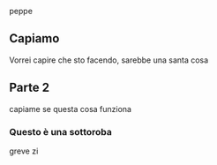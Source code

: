 peppe
## Capiamo

Vorrei capire che sto facendo, sarebbe una santa cosa

## Parte 2

capiame se questa cosa funziona

### Questo è una sottoroba

greve zi